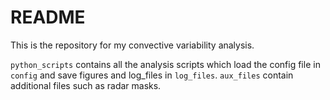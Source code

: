 # README

This is the repository for my convective variability analysis.

`python_scripts` contains all the analysis scripts which load the config file in `config` and 
save figures and log_files in `log_files`. `aux_files` contain additional files such as radar masks.

